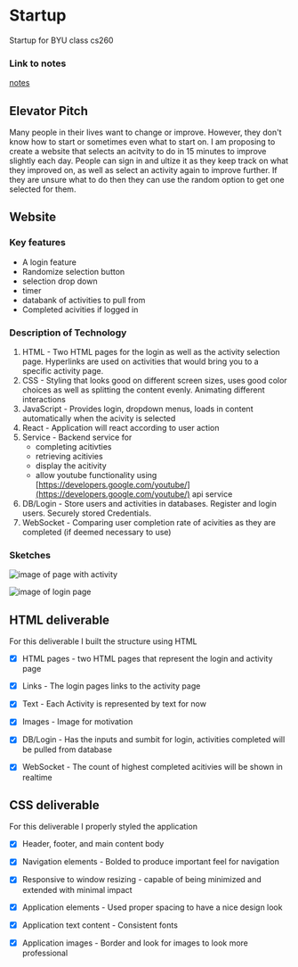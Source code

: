 # Startup
Startup for BYU class cs260

### Link to notes
[notes](notes.md)

## Elevator Pitch
Many people in their lives want to change or improve. However, they don't know how to start or sometimes even what to start on. I am proposing to create a website that selects an acitvity to do in 15 minutes to improve slightly each day. People can sign in and ultize it as they keep track on what they improved on, as well as select an activity again to improve further. If they are unsure what to do then they can use the random option to get one selected for them.

## Website

### Key features
* A login feature
* Randomize selection button
* selection drop down
* timer
* databank of activities to pull from
* Completed acivities if logged in
  

### Description of Technology
1. HTML - Two HTML pages for the login as well as the activity selection page. Hyperlinks are used on activities that would bring you to a specific activity page.
2. CSS - Styling that looks good on different screen sizes, uses good color choices as well as splitting the content evenly. Animating different interactions
3. JavaScript - Provides login, dropdown menus, loads in content automatically when the acivity is selected
4. React - Application will react according to user action
5. Service - Backend service for
     * completing acitivties
     * retrieving acitivies
     * display the acitivity
     * allow youtube functionality using [https://developers.google.com/youtube/](https://developers.google.com/youtube/) api service
7. DB/Login - Store users and activities in databases. Register and login users. Securely stored Credentials.
8. WebSocket - Comparing user completion rate of acivities as they are completed (if deemed necessary to use) 

### Sketches
![image of page with activity](https://github.com/user-attachments/assets/73e6d999-6ead-4107-8e09-ae061d134bd5)

![image of login page](https://github.com/user-attachments/assets/8d372585-497b-4fdb-abb4-83c4733df61c)


## HTML deliverable
For this deliverable I built the structure using HTML
 - [x] HTML pages - two HTML pages that represent the login and activity page
 - [x] Links - The login pages links to the activity page
 - [x] Text - Each Activity is represented by text for now
 - [x] Images - Image for motivation
 - [x] DB/Login - Has the inputs and sumbit for login, activities completed will be pulled from database
 - [x] WebSocket - The count of highest completed acitivies will be shown in realtime
  

## CSS deliverable
For this deliverable I properly styled the application
  - [x]  Header, footer, and main content body
  - [x]  Navigation elements - Bolded to produce important feel for navigation
  - [x] Responsive to window resizing - capable of being minimized and extended with minimal impact
  - [x] Application elements - Used proper spacing to have a nice design look
  - [x] Application text content - Consistent fonts
  - [x] Application images - Border and look for images to look more professional


